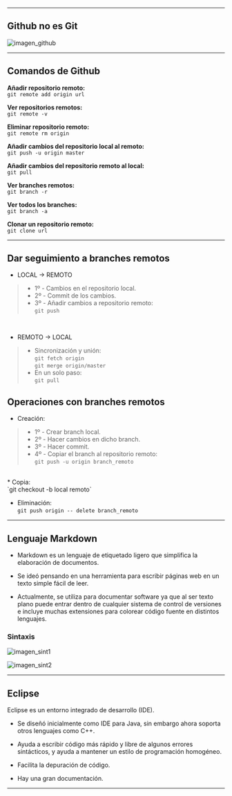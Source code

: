 
---

## Github no es Git

![imagen_github](https://i.imgur.com/3B1kzDL.png)

---

## Comandos de Github

**Añadir repositorio remoto:**<br>
`git remote add origin url`

**Ver repositorios remotos:**<br>
`git remote -v`

**Eliminar repositorio remoto:**<br>
`git remote rm origin`

**Añadir cambios del repositorio local al remoto:**<br>
`git push -u origin master`

**Añadir cambios del repositorio remoto al local:**<br>
`git pull`

**Ver branches remotos:**<br>
`git branch -r`

**Ver todos los branches:**<br>
`git branch -a`

**Clonar un repositorio remoto:**<br>
`git clone url`

---

## Dar seguimiento a branches remotos

* LOCAL → REMOTO
> * 1º - Cambios en el repositorio local.
> * 2º - Commit de los cambios.
> * 3º - Añadir cambios a repositorio remoto:<br>
> `git push`

<br>

* REMOTO → LOCAL
> * Sincronización y unión:<br>
> `git fetch origin`<br>
> `git merge origin/master`
> * En un solo paso:<br>
> `git pull`

## Operaciones con branches remotos
* Creación:
> * 1º - Crear branch local.
> * 2º - Hacer cambios en dicho branch.
> * 3º - Hacer commit.
> * 4º - Copiar el branch al repositorio remoto:<br>
> `git push -u origin branch_remoto`
<br>
* Copia: <br>
`git checkout -b local remoto`

* Eliminación: <br>
`git push origin -- delete branch_remoto`

---

## Lenguaje Markdown
* Markdown es un lenguaje de etiquetado ligero que simplifica
la elaboración de documentos.

* Se ideó pensando en una herramienta para escribir páginas
web en un texto simple fácil de leer.

* Actualmente, se utiliza para documentar software ya que al
ser texto plano puede entrar dentro de cualquier sistema de
control de versiones e incluye muchas extensiones para
colorear código fuente en distintos lenguajes.

### Sintaxis

![imagen_sint1](https://i.imgur.com/hT1M11d.png)

![imagen_sint2](https://i.imgur.com/lhVNdXs.png)

---
## Eclipse

Eclipse es un entorno integrado de desarrollo (IDE).
 * Se diseñó inicialmente como IDE para Java, sin embargo ahora soporta otros lenguajes como C++.

 * Ayuda a escribir código más rápido y libre de algunos errores sintácticos, y ayuda a mantener un estilo de programación homogéneo.

* Facilita la depuración de código.

* Hay una gran documentación.

---
